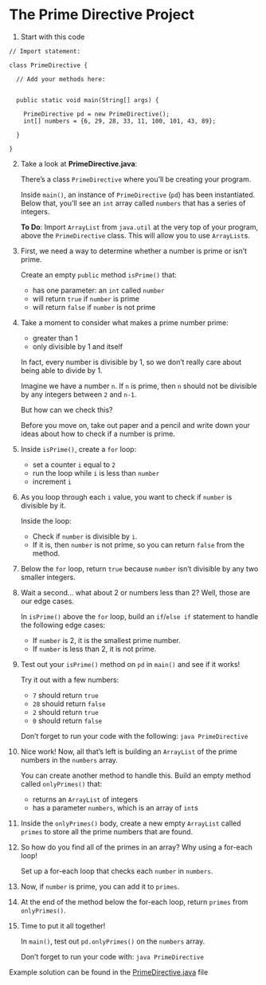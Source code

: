 # The Prime Directive Project

1. Start with this code

```
// Import statement:

class PrimeDirective {
  
  // Add your methods here:
  
  
  public static void main(String[] args) {

    PrimeDirective pd = new PrimeDirective();
    int[] numbers = {6, 29, 28, 33, 11, 100, 101, 43, 89};

  }  

}
```

2. Take a look at **PrimeDirective.java**:

	There’s a class ```PrimeDirective``` where you’ll be creating your program.

	Inside ```main()```, an instance of ```PrimeDirective``` (```pd```) has been instantiated. Below that, you’ll see an ```int``` array called ```numbers``` that has a series of integers.

	**To Do**: Import ```ArrayList``` from ```java.util``` at the very top of your program, above the ```PrimeDirective``` class. This will allow you to use ```ArrayList```s.

3. First, we need a way to determine whether a number is prime or isn’t prime.

	Create an empty ```public``` method ```isPrime()``` that:

	- has one parameter: an ```int``` called ```number```
	- will return ```true``` if ```number``` is prime
	- will return ```false``` if ```number``` is not prime

4. Take a moment to consider what makes a prime number prime:

	- greater than 1
	- only divisible by 1 and itself

	In fact, every number is divisible by 1, so we don’t really care about being able to divide by 1.

	Imagine we have a number ```n```. If ```n``` is prime, then ```n``` should not be divisible by any integers between ```2``` and ```n-1```.

	But how can we check this?

	Before you move on, take out paper and a pencil and write down your ideas about how to check if a number is prime.

5. Inside ```isPrime()```, create a ```for``` loop:

	- set a counter ```i``` equal to ```2```
	- run the loop while ```i``` is less than ```number```
	- increment ```i```

6. As you loop through each ```i``` value, you want to check if ```number``` is divisible by it.

	Inside the loop:

	- Check if ```number``` is divisible by ```i```.
	- If it is, then ```number``` is not prime, so you can return ```false``` from the method.

7. Below the ```for``` loop, return ```true``` because ```number``` isn’t divisible by any two smaller integers.

8. Wait a second… what about 2 or numbers less than 2? Well, those are our edge cases.

	In ```isPrime()``` above the ```for``` loop, build an ```if```/```else if``` statement to handle the following edge cases:

	- If ```number``` is 2, it is the smallest prime number.
	- If ```number``` is less than 2, it is not prime.

9. Test out your ```isPrime()``` method on ```pd``` in ```main()``` and see if it works!

	Try it out with a few numbers:

	- ```7``` should return ```true```
	- ```28``` should return ```false```
	- ```2``` should return ```true```
	- ```0``` should return ```false```

	Don’t forget to run your code with the following: ```java PrimeDirective```

10. Nice work! Now, all that’s left is building an ```ArrayList``` of the prime numbers in the ```numbers``` array.

	You can create another method to handle this. Build an empty method called ```onlyPrimes()``` that:

	- returns an ```ArrayList``` of integers
	- has a parameter ```numbers```, which is an array of ```int```s

11. Inside the ```onlyPrimes()``` body, create a new empty ```ArrayList``` called ```primes``` to store all the prime numbers that are found.

12. So how do you find all of the primes in an array? Why using a for-each loop!

	Set up a for-each loop that checks each ```number``` in ```numbers```.

13. Now, if ```number``` is prime, you can add it to ```primes```.

14. At the end of the method below the for-each loop, return ```primes```  from ```onlyPrimes()```.

15. Time to put it all together!

	In ```main()```, test out ```pd.onlyPrimes()``` on the ```numbers``` array.

	Don’t forget to run your code with: ```java PrimeDirective```

Example solution can be found in the [PrimeDirective.java](https://github.com/upliftdev/Foundations/blob/main/Foundations/7.Loops/The_Prime_Directive_Project/src/main/java/com/examples/loops/PrimeDirective.java) file